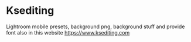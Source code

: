 # Ksediting
Lightroom mobile presets, background png, background stuff and provide font also in this website https://www.ksediting.com
